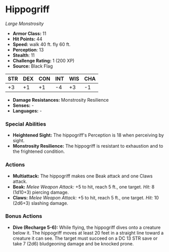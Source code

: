 # Hippogriff

*Large* *Monstrosity*

- **Armor Class:** 11
- **Hit Points:** 44 
- **Speed:** walk 40 ft. fly 60 ft.
- **Perception**: 13
- **Stealth**: 11
- **Challenge Rating:** 1 (200 XP)
- **Source:** Black Flag

| STR | DEX | CON | INT | WIS | CHA |
| --- | --- | --- | --- | --- | --- |
| +3 | +1 | +1 | -4 | +3 | -1 |

- **Damage Resistances:** Monstrosity Resilience
- **Senses:** -
- **Languages:** -

### Special Abilities

- **Heightened Sight:** The hippogriff's Perception is 18 when perceiving by sight.
- **Monstrosity Resilience:** The hippogriff is resistant to exhaustion and to the frightened condition.

### Actions

- **Multiattack:** The hippogriff makes one Beak attack and one Claws attack.
- **Beak:** _Melee Weapon Attack:_ +5 to hit, reach 5 ft., one target. _Hit:_ 8 (1d10+3) piercing damage.
- **Claws:** _Melee Weapon Attack:_ +5 to hit, reach 5 ft., one target. _Hit:_ 10 (2d6+3) slashing damage.

### Bonus Actions

- **Dive (Recharge 5-6):** While flying, the hippogriff dives onto a creature below it. The hippogriff moves at least 20 feet in a straight line toward a creature it can see. The target must succeed on a DC 13 STR save or take 7 (2d6) bludgeoning damage and be knocked prone.
